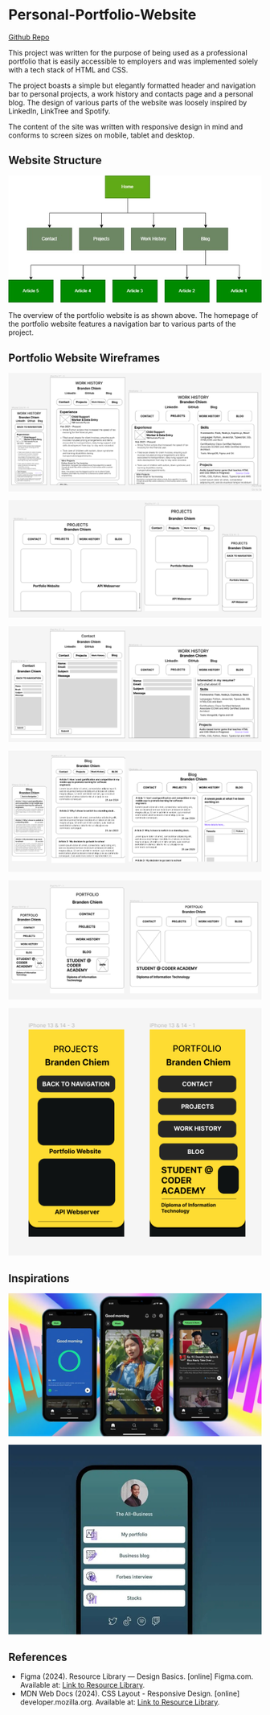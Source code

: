 # Personal-Portfolio-Website

[Github Repo](https://github.com/duskpeyl/Personal-Portfolio-Website)

This project was written for the purpose of being used as a professional portfolio that is easily accessible to employers and was implemented solely with a tech stack of HTML and CSS.

The project boasts a simple but elegantly formatted header and navigation bar to personal projects, a work history and contacts page and a personal blog. The design of various parts of the website was loosely inspired by LinkedIn, LinkTree and Spotify.

The content of the site was written with responsive design in mind and conforms to screen sizes on mobile, tablet and desktop.

## Website Structure

![Portfolio Website Sitemap](./docs/Portfolio_Sitemap.jpg)

The overview of the portfolio website is as shown above. The homepage of the portfolio website features a navigation bar to various parts of the project.

## Portfolio Website Wireframes

![Portfolio Work History Wireframe](./docs/Portfolio_Work_History_Wireframes.PNG)

![Portfolio Projects Wireframe](./docs/Portfolio_Projects_Wireframes.PNG)

![Portfolio Contact Wireframe](./docs/Portfolio_Contact_Page_Wireframes.PNG)

![Portfolio Blog Wireframe](./docs/Portfolio_Blog_Wireframes.PNG)

![Portfolio Homepage Wireframe](./docs/Portfolio_Homepage_Wireframes.PNG)

![Portfolio Detailed Homepage Wireframe](./docs/Detailed_Mockups.PNG)

## Inspirations

![Spotify Inspiration](./docs/Spotify-Preview-On-Home_Music.webp)

![LinkTree Inspiration](./docs/linktree-free-vs-pro.jpg)

## References 
* Figma (2024). Resource Library — Design Basics. [online] Figma.com. Available at: [Link to Resource Library](https://www.figma.com/resource-library/design-basics/).
* MDN Web Docs (2024). CSS Layout - Responsive Design. [online] developer.mozilla.org. Available at: [Link to Resource Library](https://developer.mozilla.org/en-US/docs/Learn/CSS/CSS_layout/Responsive_Design).
